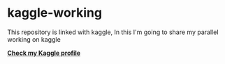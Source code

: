 # kaggle-working
This repository is linked with kaggle, In this I'm going to share my parallel working on kaggle


**[Check my Kaggle profile](https://www.kaggle.com/architty108)**


